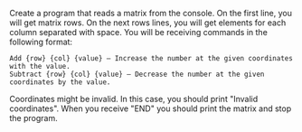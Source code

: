 Create a program that reads a matrix from the console. On the first line, you will get matrix rows. On the next rows lines, you will get elements for each column
separated with space. You will be receiving commands in the following format:

	Add {row} {col} {value} – Increase the number at the given coordinates with the value.
	Subtract {row} {col} {value} – Decrease the number at the given coordinates by the value.
  
Coordinates might be invalid. In this case, you should print "Invalid coordinates". When you receive "END" you should print the matrix and stop the program.

